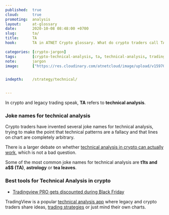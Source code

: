 ```yaml
---
published:  true
cloud:      true
promoting:  analysis
layout:     at-glossary
date:       2020-10-08 08:48:00 +0700
slug:       ta/
title:      TA
hook:       TA in ATNET Crypto glossary. What do crypto traders call TA?

categories: [crypto-jargon]
tags:       [crypto-technical-analysis, ta, technical-analysis, tradingview, trading-platform, custodial-trading, noncustodial-trading]
note:       jargon
image:      ["https://res.cloudinary.com/atnetcloud/image/upload/v1597046889/atnet/strategy/w_widening_otucep.jpg"]


indepth:    /strategy/technical/


---
```


In crypto and legacy trading speak, **TA**  refers to **technical analysis**.

<!--more-->

### Joke names for technical analysis

Crypto traders have invented several joke names for technical analysis, trying to make the point that technical patterns are a fallacy and that lines on chart are completely arbitrary.

There is a larger debate on whether [technical analysis in crypto can actually work](/technical-analysis/), which is not a bad question.

Some of the most common joke names for technical analysis are **t1ts and a$$ (TA)**, **astrology** or **tea leaves**.

### Best tools for Technical Analysis in crypto

* [Tradingview PRO gets discounted during Black Friday](/blackfriday/#anticipated-tradingview)

TradingView is a popular [technical analysis app](/tag/tradingview-script-review/) where legacy and crypto traders share ideas, [trading strategies](/strategy/) or just mind their own charts.
